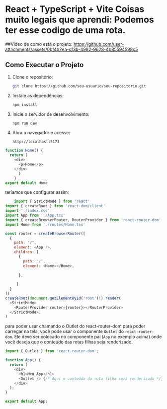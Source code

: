 # React + TypeScript + Vite Coisas muito legais que aprendi: Podemos ter esse codigo de uma rota.
##Video de como está o projeto:
https://github.com/user-attachments/assets/0bf4b2ea-cf3b-4982-9628-4b85594598c5
## Como Executar o Projeto

1. Clone o repositório:
   ```bash
   git clone https://github.com/seu-usuario/seu-repositorio.git
   ```

2. Instale as dependências:
   ```bash
   npm install
   ```

3. Inicie o servidor de desenvolvimento:
   ```bash
   npm run dev
   ```

4. Abra o navegador e acesse:
   ```
   http://localhost:5173
   ```

```javascript
function Home() {
  return (
    <div>
      <p>Home</p>
    </div>
      )
    }
export default Home
```
teríamos que configurar assim: 
```javascript
    import { StrictMode } from 'react'
import { createRoot } from 'react-dom/client'
import './index.css'
import App from './App.tsx'
import { createBrowserRouter, RouterProvider } from 'react-router-dom'
import Home from './routes/Home.tsx'

const router = createBrowserRouter([
  {
    path: "/",
    element: <App />,
    children: [
      {
        path: '/',
        element: <Home></Home>,
        
      },
      
     ]
  }
])
createRoot(document.getElementById('root')!).render(
  <StrictMode>
    <RouterProvider router={router}></RouterProvider>
  </StrictMode>,
)

```
para poder usar chamando o Outlet do react-router-dom para poder carregar na tela, você pode usar o componente `Outlet` do `react-router-dom`. Ele deve ser colocado no componente pai (`App` no exemplo acima) onde você deseja que o conteúdo das rotas filhas seja renderizado.

```javascript
import { Outlet } from 'react-router-dom';

function App() {
  return (
    <div>
      <h1>Meu App</h1>
      <Outlet /> {/* Aqui o conteúdo da rota filha será renderizado */}
    </div>
  );
}

export default App;
```


